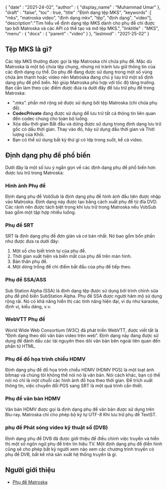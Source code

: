 {
  "date" : "2021-24-02",
  "author" : {
    "display_name" : "Muhammad Umar"
},
  "draft" : "false",
  "toc" : true,
  "title" :"Định dạng tệp MKS",
  "keywords" :[ "mks", "matroska video", "định dạng mkv", "tệp", "định dạng", "video"],
  "description":"Tìm hiểu về định dạng tệp MKS dành cho phụ đề chỉ được tạo bởi Matroska và các API có thể tạo và mở tệp MKS.",
  "linktitle" : "MKS",
  "menu" : {
    "docs" : {
      "parent" : "video"
}
},
  "lastmod" : "2021-25-02"
}

## Tệp MKS là gì?

Các tệp MKS thường được gọi là tệp Matroska chỉ chứa phụ đề. Mặc dù Matroska là một bộ chứa tệp chung, nhưng nó tránh lưu giữ thông tin của các định dạng cụ thể. Do phụ đề đang được sử dụng trong một số vùng chứa âm thanh hoặc video nên Matroska đang chú ý lưu trữ một số định dạng phụ đề phổ biến. Nó giúp Matroska phù hợp với tốc độ tăng trưởng. Bạn cần làm theo các điểm được đưa ra dưới đây để lưu trữ phụ đề trong Matroska:

- “.mks”. phần mở rộng sẽ được sử dụng bởi tệp Matroska (chỉ chứa phụ đề).
- **CodecPrivate** đang được sử dụng để lưu trữ tất cả thông tin liên quan đến codec chung cho toàn bộ luồng.
- Xóa dấu thời gian Bắt đầu và dừng được sử dụng trong định dạng lưu trữ gốc có dấu thời gian. Thay vào đó, hãy sử dụng dấu thời gian và Thời lượng của Khối.
- Bạn có thể sử dụng bất kỳ thứ gì có lớp trong suốt, kể cả video.

## Định dạng phụ đề phổ biến

Dưới đây là một số lưu ý ngắn gọn về các định dạng phụ đề phổ biến hơn được lưu trữ trong Matroska:

### Hình ảnh Phụ đề
Định dạng phụ đề VobSub là định dạng phụ đề hình ảnh đầu tiên được nhập vào Matroska. Định dạng này được tạo bằng cách xuất phụ đề từ đĩa DVD. Các rãnh nên được tách biệt trong khi lưu trữ trong Matroska nếu VobSub bao gồm một tập hợp nhiều luồng.

### Phụ đề SRT
SRT là định dạng phụ đề đơn giản và cơ bản nhất. Nó bao gồm bốn phần như được đưa ra dưới đây:
 



1. Một số cho biết trình tự của phụ đề.
2. Thời gian xuất hiện và biến mất của phụ đề trên màn hình.
3. Bản thân phụ đề.
4. Một dòng trống để chỉ điểm bắt đầu của phụ đề tiếp theo.
 



### Phụ đề SSA/ASS
Sub Station Alpha (SSA) là định dạng tệp được sử dụng bởi trình chỉnh sửa phụ đề phổ biến SubStation Alpha. Phụ đề SSA được người hâm mộ sử dụng rộng rãi. Nó có khả năng hiển thị các tính năng hiện đại, ví dụ như karaoke, định vị, kiểu dáng, v.v.
 



### WebVTT Phụ đề
World Wide Web Consortium (W3C) đã phát triển WebVTT, được viết tắt là “Định dạng theo dõi văn bản video trên web”. Định dạng này đang được sử dụng để đánh dấu các tài nguyên theo dõi văn bản bên ngoài liên quan đến phần tử HTML.

### Phụ đề đồ họa trình chiếu HDMV
Định dạng phụ đề đồ họa trình chiếu HDMV (HDMV PGS) là một loạt ảnh bitmap và chúng tôi không thể nói nó là văn bản. Nói cách khác, bạn có thể nói nó chỉ là một chuỗi các hình ảnh đồ họa theo thời gian. Để trích xuất thông tin, việc chuyển đổi PGS sang SRT là một quá trình cần thiết.

### Phụ đề văn bản HDMV
Văn bản HDMV được gọi là định dạng phụ đề văn bản được sử dụng trên Blu-ray. Matroska chỉ cho phép bộ ký tự UTF-8 Khi lưu trữ phụ đề TextST.

### phụ đề Phát sóng video kỹ thuật số (DVB)
Định dạng phụ đề DVB đã được giới thiệu để điều chỉnh việc truyền và hiển thị một số ngôn ngữ phụ đề trên tín hiệu TV. Một định dạng phụ đề điển hình cũng sẽ cho phép bất kỳ người xem nào xem các chương trình truyền có phụ đề DVB, bất kể nhà sản xuất hệ thống truyền là gì.


## Người giới thiệu ##

- [Phụ đề Matroska](https://www.matroska.org/technical/subtitles.html)

